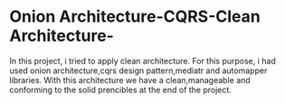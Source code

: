 # Onion Architecture-CQRS-Clean Architecture-
In this project, i tried to apply clean architecture. For this purpose, i had used onion architecture,cqrs design pattern,mediatr and automapper libraries. With this architecture we have a clean,manageable and conforming to the solid prencibles at the end of the project. 


